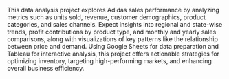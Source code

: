 This data analysis project explores Adidas sales performance by analyzing metrics such as units sold, revenue, customer demographics, product categories, and sales channels. 
Expect insights into regional and state-wise trends, profit contributions by product type, and monthly and yearly sales comparisons, along with visualizations of key patterns
like the relationship between price and demand. Using Google Sheets for data preparation and Tableau for interactive analysis, this project offers actionable strategies for 
optimizing inventory, targeting high-performing markets, and enhancing overall business efficiency.
